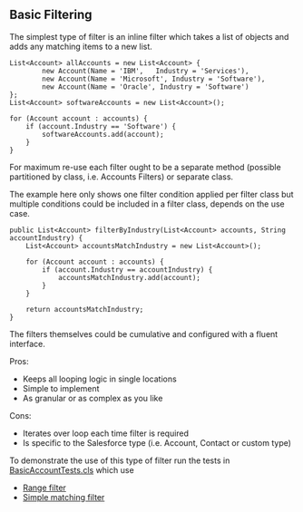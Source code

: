Basic Filtering
---------------

The simplest type of filter is an inline filter which takes a list of objects and adds any matching items to a new list.

```Apex
List<Account> allAccounts = new List<Account> {
        new Account(Name = 'IBM', 	Industry = 'Services'),
        new Account(Name = 'Microsoft', Industry = 'Software'),
        new Account(Name = 'Oracle', Industry = 'Software')
};
List<Account> softwareAccounts = new List<Account>();

for (Account account : accounts) {
    if (account.Industry == 'Software') {
        softwareAccounts.add(account);
    }
}
```

For maximum re-use each filter ought to be a separate method (possible partitioned by class, i.e. Accounts Filters) or separate class.

The example here only shows one filter condition applied per filter class but multiple conditions could be included in a filter class, depends on the use case.

```Apex
public List<Account> filterByIndustry(List<Account> accounts, String accountIndustry) {
    List<Account> accountsMatchIndustry = new List<Account>();

    for (Account account : accounts) {
        if (account.Industry == accountIndustry) {
            accountsMatchIndustry.add(account);
        }
    }

    return accountsMatchIndustry;
}
```

The filters themselves could be cumulative and configured with a fluent interface.

Pros: 
- Keeps all looping logic in single locations
- Simple to implement
- As granular or as complex as you like

Cons:
- Iterates over loop each time filter is required
- Is specific to the Salesforce type (i.e. Account, Contact or custom type)

To demonstrate the use of this type of filter run the tests in [BasicAccountTests.cls](../src/force-app/main/default/classes/basic-filtering/BasicAccountTests.cls) which use
- [Range filter](../src/force-app/main/default/classes/basic-filtering/filters/BasicAccountEmpRangeFilter.cls)
- [Simple matching filter](../src/force-app/main/default/classes/basic-filtering/filters/BasicAccountIndFilter.cls)
